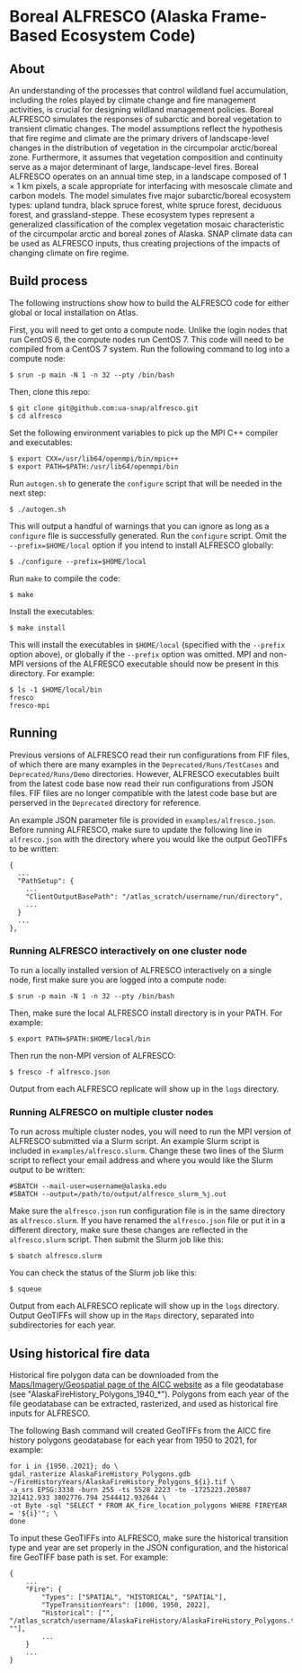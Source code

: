 # Boreal ALFRESCO (Alaska Frame-Based Ecosystem Code)

## About

An understanding of the processes that control wildland fuel accumulation, including the roles played by climate change and fire management activities, is crucial for designing wildland management policies. Boreal ALFRESCO simulates the responses of subarctic and boreal vegetation to transient climatic changes. The model assumptions reflect the hypothesis that fire regime and climate are the primary drivers of landscape-level changes in the distribution of vegetation in the circumpolar arctic/boreal zone. Furthermore, it assumes that vegetation composition and continuity serve as a major determinant of large, landscape-level fires. Boreal ALFRESCO operates on an annual time step, in a landscape composed of 1 × 1 km pixels, a scale appropriate for interfacing with mesoscale climate and carbon models. The model simulates five major subarctic/boreal ecosystem types: upland tundra, black spruce forest, white spruce forest, deciduous forest, and grassland-steppe. These ecosystem types represent a generalized classification of the complex vegetation mosaic characteristic of the circumpolar arctic and boreal zones of Alaska. SNAP climate data can be used as ALFRESCO inputs, thus creating projections of the impacts of changing climate on fire regime. 

## Build process

The following instructions show how to build the ALFRESCO code for either global or local installation on Atlas.

First, you will need to get onto a compute node. Unlike the login nodes that run CentOS 6, the compute nodes run
CentOS 7. This code will need to be compiled from a CentOS 7 system. Run the following command to log into a compute node:

```
$ srun -p main -N 1 -n 32 --pty /bin/bash
```

Then, clone this repo:

```
$ git clone git@github.com:ua-snap/alfresco.git
$ cd alfresco
```

Set the following environment variables to pick up the MPI C++ compiler and executables:

```
$ export CXX=/usr/lib64/openmpi/bin/mpic++
$ export PATH=$PATH:/usr/lib64/openmpi/bin
```

Run `autogen.sh` to generate the `configure` script that will be needed in the next step:

```
$ ./autogen.sh
```

This will output a handful of warnings that you can ignore as long as a `configure` file is successfully generated. Run the `configure` script. Omit the `--prefix=$HOME/local` option if you intend to install ALFRESCO globally:

```
$ ./configure --prefix=$HOME/local
```

Run `make` to compile the code:

```
$ make
```

Install the executables:

```
$ make install
```

This will install the executables in `$HOME/local` (specified with the `--prefix` option above), or globally if the `--prefix` option was omitted. MPI and non-MPI versions of the ALFRESCO executable should now be present in this directory. For example:

```
$ ls -1 $HOME/local/bin
fresco
fresco-mpi
```

## Running

Previous versions of ALFRESCO read their run configurations from FIF files, of which there are many examples in the `Deprecated/Runs/TestCases` and `Deprecated/Runs/Demo` directories. However, ALFRESCO executables built from the latest code base now read their run configurations from JSON files. FIF files are no longer compatible with the latest code base but are perserved in the `Deprecated` directory for reference.

An example JSON parameter file is provided in `examples/alfresco.json`. Before running ALFRESCO, make sure to update the following line in `alfresco.json` with the directory where you would like the output GeoTIFFs to be written:

```
{
  ...
  "PathSetup": {	
    ...
    "ClientOutputBasePath": "/atlas_scratch/username/run/directory",
    ...
  }
  ...
},
```

### Running ALFRESCO interactively on one cluster node

To run a locally installed version of ALFRESCO interactively on a single node, first make sure you are logged into a compute node:

```
$ srun -p main -N 1 -n 32 --pty /bin/bash
```

Then, make sure the local ALFRESCO install directory is in your PATH. For example:

```
$ export PATH=$PATH:$HOME/local/bin
```

Then run the non-MPI version of ALFRESCO:

```
$ fresco -f alfresco.json
```

Output from each ALFRESCO replicate will show up in the `logs` directory.

### Running ALFRESCO on multiple cluster nodes

To run across multiple cluster nodes, you will need to run the MPI version of ALFRESCO submitted via a Slurm script. An example Slurm script is included in `examples/alfresco.slurm`. Change these two lines of the Slurm script to reflect your email address and where you would like the Slurm output to be written:

```
#SBATCH --mail-user=username@alaska.edu
#SBATCH --output=/path/to/output/alfresco_slurm_%j.out
```

Make sure the `alfresco.json` run configuration file is in the same directory as `alfresco.slurm`. If you have renamed the `alfresco.json` file or put it in a different directory, make sure these changes are reflected in the `alfresco.slurm` script. Then submit the Slurm job like this:

```
$ sbatch alfresco.slurm
```

You can check the status of the Slurm job like this:

```
$ squeue
```

Output from each ALFRESCO replicate will show up in the `logs` directory. Output GeoTIFFs will show up in the `Maps` directory, separated into subdirectories for each year.

## Using historical fire data

Historical fire polygon data can be downloaded from the [Maps/Imagery/Geospatial page of the AICC website](https://fire.ak.blm.gov/predsvcs/maps.php) as a file geodatabase (see "AlaskaFireHistory_Polygons_1940_*"). Polygons from each year of the file geodatabase can be extracted, rasterized, and used as historical fire inputs for ALFRESCO.

The following Bash command will created GeoTIFFs from the AICC fire history polygons geodatabase for each year from 1950 to 2021, for example:

```
for i in {1950..2021}; do \
gdal_rasterize AlaskaFireHistory_Polygons.gdb ~/FireHistoryYears/AlaskaFireHistory_Polygons_${i}.tif \
-a_srs EPSG:3338 -burn 255 -ts 5528 2223 -te -1725223.205807 321412.933 3802776.794 2544412.932644 \
-ot Byte -sql "SELECT * FROM AK_fire_location_polygons WHERE FIREYEAR = '${i}'"; \
done
```

To input these GeoTIFFs into ALFRESCO, make sure the historical transition type and year are set properly in the JSON configuration, and the historical fire GeoTIFF base path is set. For example:

```
{
    ...
    "Fire": {
        "Types": ["SPATIAL", "HISTORICAL", "SPATIAL"],
        "TypeTransitionYears": [1000, 1950, 2022],
        "Historical": ["", "/atlas_scratch/username/AlaskaFireHistory/AlaskaFireHistory_Polygons.tif", ""],
        ...
    }
    ...
}
```